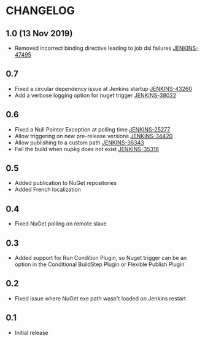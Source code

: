 CHANGELOG
=========
1.0 (13 Nov 2019)
------
* Removed incorrect binding directive leading to job dsl failures [JENKINS-47495]

0.7
------
* Fixed a circular dependency issue at Jenkins startup [JENKINS-43260]
* Add a verbose logging option for nuget trigger [JENKINS-38022]

0.6
------
* Fixed a Null Pointer Exception at polling time [JENKINS-25277]
* Allow triggering on new pre-release versions [JENKINS-34420]
* Allow publishing to a custom path [JENKINS-36343]
* Fail the build when nupkg does not exist [JENKINS-35316]

0.5
------
* Added publication to NuGet repositories
* Added French localization

0.4
------
* Fixed NuGet polling on remote slave

0.3
------
* Added support for Run Condition Plugin, so Nuget trigger can be an option in the Conditional BuildStep Plugin or Flexible Publish Plugin

0.2
------
* Fixed issue where NuGet exe path wasn't loaded on Jenkins restart

0.1
------
* Initial release

[JENKINS-47495]: https://issues.jenkins-ci.org/browse/JENKINS-47495
[JENKINS-43260]: https://issues.jenkins-ci.org/browse/JENKINS-43260
[JENKINS-38022]: https://issues.jenkins-ci.org/browse/JENKINS-38022
[JENKINS-36343]: https://issues.jenkins-ci.org/browse/JENKINS-36343
[JENKINS-35316]: https://issues.jenkins-ci.org/browse/JENKINS-35316
[JENKINS-34420]: https://issues.jenkins-ci.org/browse/JENKINS-34420
[JENKINS-25277]: https://issues.jenkins-ci.org/browse/JENKINS-25277